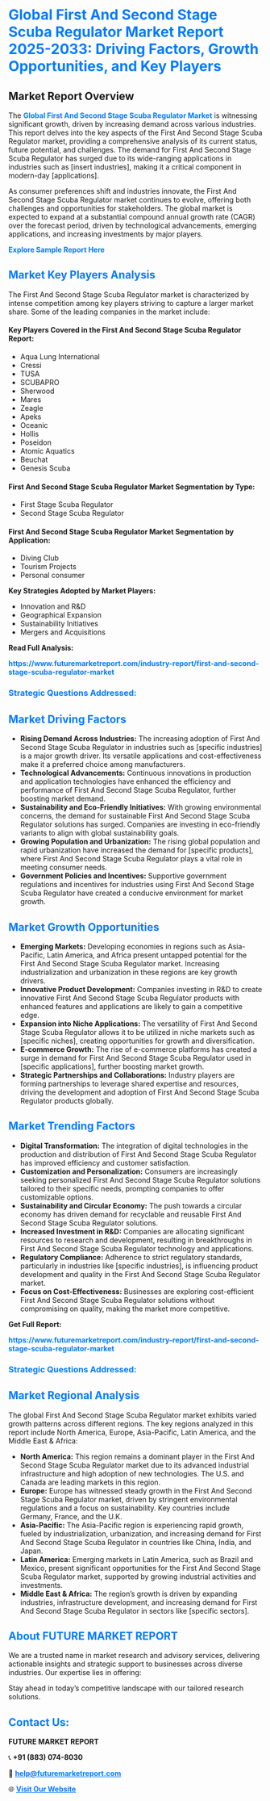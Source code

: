 <h1 style="color: #007BFF;">Global First And Second Stage Scuba Regulator Market Report 2025-2033: Driving Factors, Growth Opportunities, and Key Players</h1>

<section id="overview">
<h2>Market Report Overview</h2>
<p>The <a href="https://www.futuremarketreport.com/industry-report/first-and-second-stage-scuba-regulator-market" style="color: #007BFF; text-decoration: none;"><strong>Global First And Second Stage Scuba Regulator Market</strong></a> is witnessing significant growth, driven by increasing demand across various industries. This report delves into the key aspects of the First And Second Stage Scuba Regulator market, providing a comprehensive analysis of its current status, future potential, and challenges. The demand for First And Second Stage Scuba Regulator has surged due to its wide-ranging applications in industries such as [insert industries], making it a critical component in modern-day [applications].</p>
<p>As consumer preferences shift and industries innovate, the First And Second Stage Scuba Regulator market continues to evolve, offering both challenges and opportunities for stakeholders. The global market is expected to expand at a substantial compound annual growth rate (CAGR) over the forecast period, driven by technological advancements, emerging applications, and increasing investments by major players.</p>
</section>

<section id="overview">
<p><a href="https://www.futuremarketreport.com/request-sample/reportId=104410" style="color: #007BFF; text-decoration: none;"><strong>Explore Sample Report Here</strong></a></p>
</section>

<section id="key-players">
<h2 style="color: #007BFF;">Market Key Players Analysis</h2>
<p>The First And Second Stage Scuba Regulator market is characterized by intense competition among key players striving to capture a larger market share. Some of the leading companies in the market include:</p>
<h4>Key Players Covered in the First And Second Stage Scuba Regulator Report:</h4>
<ul><li>Aqua Lung International</li><li>Cressi</li><li>TUSA</li><li>SCUBAPRO</li><li>Sherwood</li><li>Mares</li><li>Zeagle</li><li>Apeks</li><li>Oceanic</li><li>Hollis</li><li>Poseidon</li><li>Atomic Aquatics</li><li>Beuchat</li><li>Genesis Scuba</li></ul>
<h4>First And Second Stage Scuba Regulator Market Segmentation by Type:</h4>
<ul><li>First Stage Scuba Regulator</li><li>Second Stage Scuba Regulator</li></ul>

<h4>First And Second Stage Scuba Regulator Market Segmentation by Application:</h4>
<ul><li>Diving Club</li><li>Tourism Projects</li><li>Personal consumer</li></ul>
<p><strong>Key Strategies Adopted by Market Players:</strong></p>
<ul>
<li>Innovation and R&D</li>
<li>Geographical Expansion</li>
<li>Sustainability Initiatives</li>
<li>Mergers and Acquisitions</li>
</ul>
</section>

<section>
<p><strong>Read Full Analysis: </strong></p><a href="https://www.futuremarketreport.com/industry-report/first-and-second-stage-scuba-regulator-market" style="color: #007BFF; text-decoration: none;"><strong>https://www.futuremarketreport.com/industry-report/first-and-second-stage-scuba-regulator-market</strong></a>
<h3 style="color: #007BFF;">Strategic Questions Addressed:</h3>
</section>

<section id="driving-factors">
<h2 style="color: #007BFF;">Market Driving Factors</h2>
<ul>
<li><strong>Rising Demand Across Industries:</strong> The increasing adoption of First And Second Stage Scuba Regulator in industries such as [specific industries] is a major growth driver. Its versatile applications and cost-effectiveness make it a preferred choice among manufacturers.</li>
<li><strong>Technological Advancements:</strong> Continuous innovations in production and application technologies have enhanced the efficiency and performance of First And Second Stage Scuba Regulator, further boosting market demand.</li>
<li><strong>Sustainability and Eco-Friendly Initiatives:</strong> With growing environmental concerns, the demand for sustainable First And Second Stage Scuba Regulator solutions has surged. Companies are investing in eco-friendly variants to align with global sustainability goals.</li>
<li><strong>Growing Population and Urbanization:</strong> The rising global population and rapid urbanization have increased the demand for [specific products], where First And Second Stage Scuba Regulator plays a vital role in meeting consumer needs.</li>
<li><strong>Government Policies and Incentives:</strong> Supportive government regulations and incentives for industries using First And Second Stage Scuba Regulator have created a conducive environment for market growth.</li>
</ul>
</section>

<section id="growth-opportunities">
<h2 style="color: #007BFF;">Market Growth Opportunities</h2>
<ul>
<li><strong>Emerging Markets:</strong> Developing economies in regions such as Asia-Pacific, Latin America, and Africa present untapped potential for the First And Second Stage Scuba Regulator market. Increasing industrialization and urbanization in these regions are key growth drivers.</li>
<li><strong>Innovative Product Development:</strong> Companies investing in R&D to create innovative First And Second Stage Scuba Regulator products with enhanced features and applications are likely to gain a competitive edge.</li>
<li><strong>Expansion into Niche Applications:</strong> The versatility of First And Second Stage Scuba Regulator allows it to be utilized in niche markets such as [specific niches], creating opportunities for growth and diversification.</li>
<li><strong>E-commerce Growth:</strong> The rise of e-commerce platforms has created a surge in demand for First And Second Stage Scuba Regulator used in [specific applications], further boosting market growth.</li>
<li><strong>Strategic Partnerships and Collaborations:</strong> Industry players are forming partnerships to leverage shared expertise and resources, driving the development and adoption of First And Second Stage Scuba Regulator products globally.</li>
</ul>
</section>

<section id="trending-factors">
<h2 style="color: #007BFF;">Market Trending Factors</h2>
<ul>
<li><strong>Digital Transformation:</strong> The integration of digital technologies in the production and distribution of First And Second Stage Scuba Regulator has improved efficiency and customer satisfaction.</li>
<li><strong>Customization and Personalization:</strong> Consumers are increasingly seeking personalized First And Second Stage Scuba Regulator solutions tailored to their specific needs, prompting companies to offer customizable options.</li>
<li><strong>Sustainability and Circular Economy:</strong> The push towards a circular economy has driven demand for recyclable and reusable First And Second Stage Scuba Regulator solutions.</li>
<li><strong>Increased Investment in R&D:</strong> Companies are allocating significant resources to research and development, resulting in breakthroughs in First And Second Stage Scuba Regulator technology and applications.</li>
<li><strong>Regulatory Compliance:</strong> Adherence to strict regulatory standards, particularly in industries like [specific industries], is influencing product development and quality in the First And Second Stage Scuba Regulator market.</li>
<li><strong>Focus on Cost-Effectiveness:</strong> Businesses are exploring cost-efficient First And Second Stage Scuba Regulator solutions without compromising on quality, making the market more competitive.</li>
</ul>
</section>

<section>
<p><strong>Get Full Report: </strong></p><a href="https://www.futuremarketreport.com/industry-report/first-and-second-stage-scuba-regulator-market" style="color: #007BFF; text-decoration: none;"><strong>https://www.futuremarketreport.com/industry-report/first-and-second-stage-scuba-regulator-market</strong></a>
<h3 style="color: #007BFF;">Strategic Questions Addressed:</h3>
</section>


<section id="regional-analysis">
<h2 style="color: #007BFF;">Market Regional Analysis</h2>
<p>The global First And Second Stage Scuba Regulator market exhibits varied growth patterns across different regions. The key regions analyzed in this report include North America, Europe, Asia-Pacific, Latin America, and the Middle East & Africa:</p>
<ul>
<li><strong>North America:</strong> This region remains a dominant player in the First And Second Stage Scuba Regulator market due to its advanced industrial infrastructure and high adoption of new technologies. The U.S. and Canada are leading markets in this region.</li>
<li><strong>Europe:</strong> Europe has witnessed steady growth in the First And Second Stage Scuba Regulator market, driven by stringent environmental regulations and a focus on sustainability. Key countries include Germany, France, and the U.K.</li>
<li><strong>Asia-Pacific:</strong> The Asia-Pacific region is experiencing rapid growth, fueled by industrialization, urbanization, and increasing demand for First And Second Stage Scuba Regulator in countries like China, India, and Japan.</li>
<li><strong>Latin America:</strong> Emerging markets in Latin America, such as Brazil and Mexico, present significant opportunities for the First And Second Stage Scuba Regulator market, supported by growing industrial activities and investments.</li>
<li><strong>Middle East & Africa:</strong> The region’s growth is driven by expanding industries, infrastructure development, and increasing demand for First And Second Stage Scuba Regulator in sectors like [specific sectors].</li>
</ul>
</section>

<footer>
<h2 style="color: #007BFF;">About FUTURE MARKET REPORT</h2>
<p>We are a trusted name in market research and advisory services, delivering actionable insights and strategic support to businesses across diverse industries. Our expertise lies in offering:</p>

<p>Stay ahead in today’s competitive landscape with our tailored research solutions.</p>

<h2 style="color: #007BFF;">Contact Us:</h2>
<p><strong>FUTURE MARKET REPORT</strong></p>
<p>📞 <strong>+91 (883) 074-8030</strong></p>
<p>📧 <strong><a href="mailto:help@futuremarketreport.com" style="color: #007BFF;">help@futuremarketreport.com</a></strong></p>
<p>🌐 <strong><a href="https://www.futuremarketreport.com/" style="color: #007BFF;">Visit Our Website</a></strong></p>
</footer>